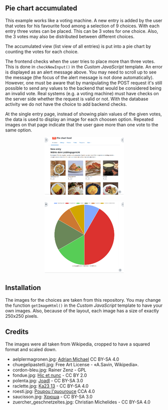 ## Pie chart accumulated

This example works like a voting machine. A new entry is added by the user that votes for his
favourite food among a selection of 9 choices. With each entry three votes can be placed.
This can be 3 votes for one choice. Also, the 3 votes may also be distributed between
different choices.

The accumulated view (list view of all entries) is put into a pie chart by counting
the votes for each choice.

The frontend checks when the user tries to place more than three votes. This is done
in `checkNewInput()` in the *Custom JavaScript* template. An error is displayed as an
alert message above. You may need to scroll up to see the message (the focus of the
alert message is not done automatically). However, one must
be aware that by manipulating the POST request it's still possible to send any
values to the backend that would be considered being an invalid vote.
Real systems (e.g. a voting machine) must have checks on the server side
whether the request is valid or not. With the database activity we do not have the choice
to add backend checks.

At the single entry page, instead of showing plain values of the given votes,
the data is used to display an image for each choosen option. Repeated images on that
page indicate that the user gave more than one vote to the same option.

<div style="margin: 0 25%;">

![Cast a new vote by a single user](new_entry.png "Cast a new vote by a single user")

![Result of the votes](list_entry.png "Result of the votes")
</div>

## Installation

The images for the choices are taken from this repository. You may change the
function `getImageHtml()` in the *Custom JavaScript* template to have your own images.
Also, because of the layout, each image has a size of exactly 250x250 pixels.

## Credits

The images were all taken from Wikipedia, cropped to have a squared format and scaled down.

- aelplermagronen.jpg: [Adrian Michael](https://commons.wikimedia.org/wiki/User:Parpan05) CC BY-SA 4.0
- chuegelipastetli.jpg: Free Art License - «A.Savin, Wikipedia».
- cordon-bleu.jpg: Rainer Zenz - GPL
- fondue.jpg: [Hic et nunc](https://commons.wikimedia.org/wiki/User:Hic_et_nunc) - CC BY 2.0
- polenta.jpg: [Joadl](https://commons.wikimedia.org/wiki/User:Joadl) - CC BY-SA 3.0
- raclette.jpg: [Ka23 13](https://commons.wikimedia.org/wiki/User:Ka23_13) - CC BY-SA 4.0
- roesti.jpg: [Poupou l'quourouce](https://commons.wikimedia.org/wiki/User:Poupou_l%27quourouce) CCA 4.0 
- saucisson.jpg: [Хрюша](https://commons.wikimedia.org/wiki/User:Chriusha) - CC BY-SA 3.0
- zuercher_geschnetzeltes.jpg: Christian Michelides - CC BY-SA 4.0